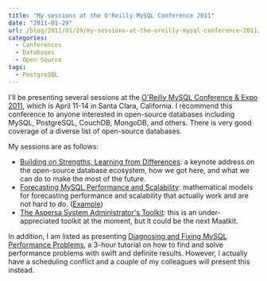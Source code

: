 ```yaml
---
title: "My sessions at the O'Reilly MySQL Conference 2011"
date: "2011-01-29"
url: /blog/2011/01/29/my-sessions-at-the-oreilly-mysql-conference-2011/
categories:
  - Conferences
  - Databases
  - Open Source
tags:
  - PostgreSQL
---
```

I'll be presenting several sessions at the [O'Reilly MySQL Conference & Expo 2011](http://en.oreilly.com/mysql2011/), which is April 11-14 in Santa Clara, California. I recommend this conference to anyone interested in open-source databases including MySQL, PostgreSQL, CouchDB, MongoDB, and others. There is very good coverage of a diverse list of open-source databases.

My sessions are as follows:

*   [Building on Strengths, Learning from Differences](http://en.oreilly.com/mysql2011/public/schedule/detail/17808): a keynote address on the open-source database ecosystem, how we got here, and what we can do to make the most of the future.
*   [Forecasting MySQL Performance and Scalability](http://en.oreilly.com/mysql2011/public/schedule/detail/17153): mathematical models for forecasting performance and scalability that actually work and are not hard to do. ([Example](http://www.mysqlperformanceblog.com/2011/01/26/modeling-innodb-scalability-on-multi-core-servers/))
*   [The Aspersa System Administrator's Toolkit](http://en.oreilly.com/mysql2011/public/schedule/detail/17129): this is an under-appreciated toolkit at the moment, but it could be the next Maatkit.

In addition, I am listed as presenting [Diagnosing and Fixing MySQL Performance Problems](http://en.oreilly.com/mysql2011/public/schedule/detail/17142), a 3-hour tutorial on how to find and solve performance problems with swift and definite results. However, I actually have a scheduling conflict and a couple of my colleagues will present this instead.


